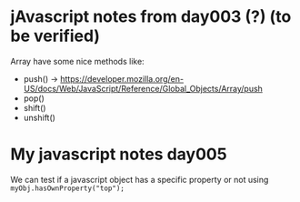 # jAvascript notes from day003 (?) (to be verified)

Array have some nice methods like:
- push() -> https://developer.mozilla.org/en-US/docs/Web/JavaScript/Reference/Global_Objects/Array/push
- pop()
- shift()
- unshift()


# My javascript notes day005

We can test if a javascript object has a specific property or not using ```myObj.hasOwnProperty("top");```
